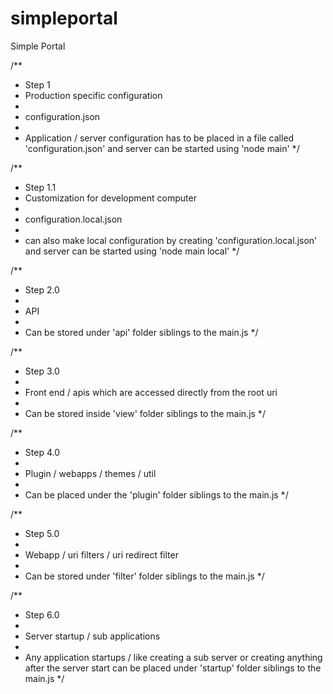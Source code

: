 simpleportal
============

Simple Portal


/**
 * Step 1
 * Production specific configuration
 * 
 * configuration.json
 * 
 * Application / server configuration has to be placed in a file called 'configuration.json' and server can be started using 'node main'
 */

/**
 * Step 1.1
 * Customization for development computer
 * 
 * configuration.local.json
 * 
 * can also make local configuration by creating 'configuration.local.json'  and server can be started using 'node main local'
 */

/**
 * Step 2.0
 * 
 * API
 * 
 * Can be stored under 'api' folder siblings to the main.js
 */

/**
 * Step 3.0
 * 
 * Front end / apis which are accessed directly from the root uri
 * 
 * Can be stored inside 'view' folder siblings to the main.js
 */

/**
 * Step 4.0
 * 
 * Plugin / webapps / themes / util
 * 
 * Can be placed under the 'plugin' folder siblings to the main.js
 */

/**
 * Step 5.0
 * 
 * Webapp / uri filters / uri redirect filter
 * 
 * Can be stored under 'filter' folder siblings to the main.js
 */

/**
 * Step 6.0
 * 
 * Server startup / sub applications
 * 
 * Any application startups / like creating a sub server or creating anything after the server start can be placed under 'startup' folder siblings to the main.js
 */